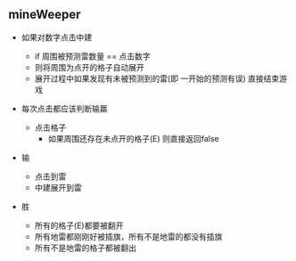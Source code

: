 ## mineWeeper

* 如果对数字点击中建
  * if 周围被预测雷数量 == 点击数字
  * 则将周围为点开的格子自动展开
  * 展开过程中如果发现有未被预测到的雷(即 一开始的预测有误) 直接结束游戏
  
* 每次点击都应该判断输赢
  * 点击格子 
    * 如果周围还存在未点开的格子(E) 则直接返回false

* 输
  * 点击到雷
  * 中建展开到雷

* 胜
  * 所有的格子(E)都要被翻开
  * 所有地雷都刚刚好被插旗，所有不是地雷的都没有插旗
  * 所有不是地雷的格子都被翻出
